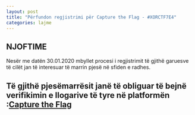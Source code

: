 ```yaml
---
layout: post
title: "Përfundon regjistrimi për Capture the Flag - #XORCTF7E4"
categories: lajme
---
```


## NJOFTIME

Nesër me datën 30.01.2020 mbyllet procesi i regjistrimit të gjithë garuesve të cilët jan të interesuar të marrin pjesë në sfiden e radhes.


## Të gjithë pjesëmarrësit janë të obliguar të bejnë verifikimin e llogarive të tyre në platformën :[Capture the Flag](http://bit.ly/2QPR8yH)
